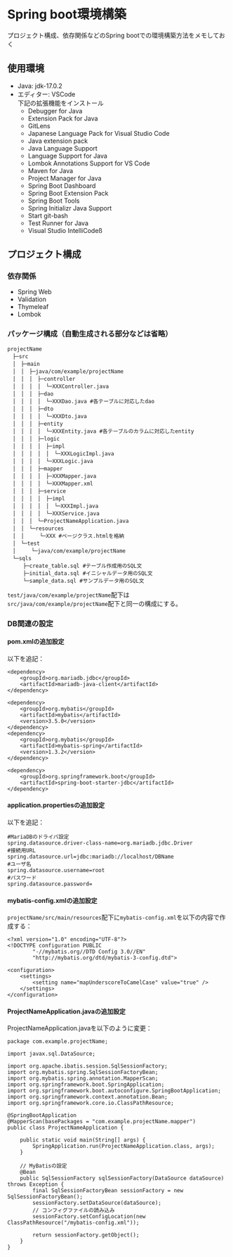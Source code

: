# Spring boot環境構築
プロジェクト構成、依存関係などのSpring bootでの環境構築方法をメモしておく

## 使用環境
- Java: jdk-17.0.2
- エディター: VSCode  
下記の拡張機能をインストール
  - Debugger for Java
  - Extension Pack for Java
  - GitLens
  - Japanese Language Pack for Visual Studio Code
  - Java extension pack
  - Java Language Support
  - Language Support for Java
  - Lombok Annotations Support for VS Code
  - Maven for Java
  - Project Manager for Java
  - Spring Boot Dashboard
  - Spring Boot Extension Pack
  - Spring Boot Tools
  - Spring Initializr Java Support
  - Start git-bash
  - Test Runner for Java
  - Visual Studio IntelliCodeß
## プロジェクト構成
###  依存関係
  - Spring Web
  - Validation
  - Thymeleaf
  - Lombok
### パッケージ構成（自動生成される部分などは省略）
```
projectName
　├─src
　│　├─main
　│　│　├─java/com/example/projectName
　│　│　│　├─controller
　│　│　│　│　└─XXXController.java
　│　│　│　├─dao
　│　│　│　│　└─XXXDao.java #各テーブルに対応したdao
　│　│　│　├─dto
　│　│　│　│　└─XXXDto.java
　│　│　│　├─entity
　│　│　│　│　└─XXXEntity.java #各テーブルのカラムに対応したentity
　│　│　│　├─logic
　│　│　│　│　├─impl
　│　│　│　│　│　└─XXXLogicImpl.java
　│　│　│　│　└─XXXLogic.java
　│　│　│　├─mapper
　│　│　│　│　├─XXXMapper.java
　│　│　│　│　└─XXXMapper.xml
　│　│　│　├─service
　│　│　│　│　├─impl
　│　│　│　│　│　└─XXXImpl.java
　│　│　│　│　└─XXXService.java
　│　│　│　└─ProjectNameApplication.java
　│　│　└─resources
　│　│　　　└─XXX #ページクラス.htmlを格納
　│　└─test
　│　　　└─java/com/example/projectName
　└─sqls
　　　├─create_table.sql #テーブル作成用のSQL文
　　　├─initial_data.sql #イニシャルデータ用のSQL文
　　　└─sample_data.sql #サンプルデータ用のSQL文
```
`test/java/com/example/projectName`配下は`src/java/com/example/projectName`配下と同一の構成にする。

### DB関連の設定

#### pom.xmlの追加設定
以下を追記：
```
<dependency>
    <groupId>org.mariadb.jdbc</groupId>
    <artifactId>mariadb-java-client</artifactId>
</dependency>

<dependency>
    <groupId>org.mybatis</groupId>
    <artifactId>mybatis</artifactId>
    <version>3.5.0</version>
</dependency>
<dependency>
    <groupId>org.mybatis</groupId>
    <artifactId>mybatis-spring</artifactId>
    <version>1.3.2</version>
</dependency>

<dependency>
    <groupId>org.springframework.boot</groupId>
    <artifactId>spring-boot-starter-jdbc</artifactId>
</dependency>
```
#### application.propertiesの追加設定
以下を追記：
```
#MariaDBのドライバ設定
spring.datasource.driver-class-name=org.mariadb.jdbc.Driver
#接続用URL
spring.datasource.url=jdbc:mariadb://localhost/DBName
#ユーザ名
spring.datasource.username=root
#パスワード
spring.datasource.password=
```
#### mybatis-config.xmlの追加設定
`projectName/src/main/resources`配下に`mybatis-config.xml`を以下の内容で作成する：
```
<?xml version="1.0" encoding="UTF-8"?>
<!DOCTYPE configuration PUBLIC
        "-//mybatis.org//DTD Config 3.0//EN"
        "http://mybatis.org/dtd/mybatis-3-config.dtd">

<configuration>
    <settings>
        <setting name="mapUnderscoreToCamelCase" value="true" />
    </settings>
</configuration>
```
#### ProjectNameApplication.javaの追加設定
ProjectNameApplication.javaを以下のように変更：
```
package com.example.projectName;

import javax.sql.DataSource;

import org.apache.ibatis.session.SqlSessionFactory;
import org.mybatis.spring.SqlSessionFactoryBean;
import org.mybatis.spring.annotation.MapperScan;
import org.springframework.boot.SpringApplication;
import org.springframework.boot.autoconfigure.SpringBootApplication;
import org.springframework.context.annotation.Bean;
import org.springframework.core.io.ClassPathResource;

@SpringBootApplication
@MapperScan(basePackages = "com.example.projectName.mapper")
public class ProjectNameApplication {

	public static void main(String[] args) {
		SpringApplication.run(ProjectNameApplication.class, args);
	}

	// MyBatisの設定
	@Bean
	public SqlSessionFactory sqlSessionFactory(DataSource dataSource) throws Exception {
		final SqlSessionFactoryBean sessionFactory = new SqlSessionFactoryBean();
		sessionFactory.setDataSource(dataSource);
		// コンフィグファイルの読み込み
		sessionFactory.setConfigLocation(new ClassPathResource("/mybatis-config.xml"));

		return sessionFactory.getObject();
	}
}
```
